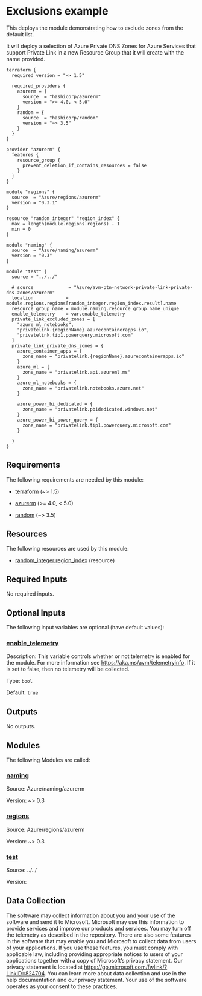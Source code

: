 <!-- BEGIN_TF_DOCS -->
<!-- Code generated by terraform-docs. DO NOT EDIT. -->
# Exclusions example

This deploys the module demonstrating how to exclude zones from the default list.

It will deploy a selection of Azure Private DNS Zones for Azure Services that support Private Link in a new Resource Group that it will create with the name provided.

```hcl
terraform {
  required_version = "~> 1.5"

  required_providers {
    azurerm = {
      source  = "hashicorp/azurerm"
      version = ">= 4.0, < 5.0"
    }
    random = {
      source  = "hashicorp/random"
      version = "~> 3.5"
    }
  }
}

provider "azurerm" {
  features {
    resource_group {
      prevent_deletion_if_contains_resources = false
    }
  }
}

module "regions" {
  source  = "Azure/regions/azurerm"
  version = "0.3.1"
}

resource "random_integer" "region_index" {
  max = length(module.regions.regions) - 1
  min = 0
}

module "naming" {
  source  = "Azure/naming/azurerm"
  version = "0.3"
}

module "test" {
  source = "../../"

  # source             = "Azure/avm-ptn-network-private-link-private-dns-zones/azurerm"
  location            = module.regions.regions[random_integer.region_index.result].name
  resource_group_name = module.naming.resource_group.name_unique
  enable_telemetry    = var.enable_telemetry
  private_link_excluded_zones = [
    "azure_ml_notebooks",
    "privatelink.{regionName}.azurecontainerapps.io",
    "privatelink.tip1.powerquery.microsoft.com"
  ]
  private_link_private_dns_zones = {
    azure_container_apps = {
      zone_name = "privatelink.{regionName}.azurecontainerapps.io"
    }
    azure_ml = {
      zone_name = "privatelink.api.azureml.ms"
    }
    azure_ml_notebooks = {
      zone_name = "privatelink.notebooks.azure.net"
    }

    azure_power_bi_dedicated = {
      zone_name = "privatelink.pbidedicated.windows.net"
    }
    azure_power_bi_power_query = {
      zone_name = "privatelink.tip1.powerquery.microsoft.com"
    }

  }
}
```

<!-- markdownlint-disable MD033 -->
## Requirements

The following requirements are needed by this module:

- <a name="requirement_terraform"></a> [terraform](#requirement\_terraform) (~> 1.5)

- <a name="requirement_azurerm"></a> [azurerm](#requirement\_azurerm) (>= 4.0, < 5.0)

- <a name="requirement_random"></a> [random](#requirement\_random) (~> 3.5)

## Resources

The following resources are used by this module:

- [random_integer.region_index](https://registry.terraform.io/providers/hashicorp/random/latest/docs/resources/integer) (resource)

<!-- markdownlint-disable MD013 -->
## Required Inputs

No required inputs.

## Optional Inputs

The following input variables are optional (have default values):

### <a name="input_enable_telemetry"></a> [enable\_telemetry](#input\_enable\_telemetry)

Description: This variable controls whether or not telemetry is enabled for the module.
For more information see <https://aka.ms/avm/telemetryinfo>.
If it is set to false, then no telemetry will be collected.

Type: `bool`

Default: `true`

## Outputs

No outputs.

## Modules

The following Modules are called:

### <a name="module_naming"></a> [naming](#module\_naming)

Source: Azure/naming/azurerm

Version: ~> 0.3

### <a name="module_regions"></a> [regions](#module\_regions)

Source: Azure/regions/azurerm

Version: ~> 0.3

### <a name="module_test"></a> [test](#module\_test)

Source: ../../

Version:

<!-- markdownlint-disable-next-line MD041 -->
## Data Collection

The software may collect information about you and your use of the software and send it to Microsoft. Microsoft may use this information to provide services and improve our products and services. You may turn off the telemetry as described in the repository. There are also some features in the software that may enable you and Microsoft to collect data from users of your applications. If you use these features, you must comply with applicable law, including providing appropriate notices to users of your applications together with a copy of Microsoft’s privacy statement. Our privacy statement is located at <https://go.microsoft.com/fwlink/?LinkID=824704>. You can learn more about data collection and use in the help documentation and our privacy statement. Your use of the software operates as your consent to these practices.
<!-- END_TF_DOCS -->
